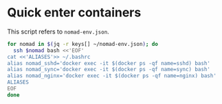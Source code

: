 # Quick enter containers

This script refers to `nomad-env.json`.

```bash
for nomad in $(jq -r keys[] ~/nomad-env.json); do
  ssh $nomad bash <<'EOF'
cat <<'ALIASES'>> ~/.bashrc
alias nomad_sshd='docker exec -it $(docker ps -qf name=sshd) bash'
alias nomad_sync='docker exec -it $(docker ps -qf name=sync) bash'
alias nomad_nginx='docker exec -it $(docker ps -qf name=nginx) bash'
ALIASES
EOF
done
```
